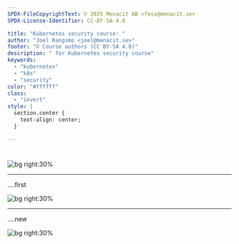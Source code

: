 ```yaml
---
SPDX-FileCopyrightText: © 2025 Menacit AB <foss@menacit.se>
SPDX-License-Identifier: CC-BY-SA-4.0

title: "Kubernetes security course: "
author: "Joel Rangsmo <joel@menacit.se>"
footer: "© Course authors (CC BY-SA 4.0)"
description: " for Kubernetes security course"
keywords:
  - "kubernetes"
  - "k8s"
  - "security"
color: "#ffffff"
class:
  - "invert"
style: |
  section.center {
    text-align: center;
  }

---
```

<!-- _footer: "%ATTRIBUTION_PREFIX% " -->
# 
### 

![bg right:30%](images/.jpg)

<!--
-->

---
<!-- _footer: "%ATTRIBUTION_PREFIX% " -->
....first

![bg right:30%](images/.jpg)

<!--
-->

---
<!-- _footer: "%ATTRIBUTION_PREFIX% " -->
....new

![bg right:30%](images/.jpg)

<!--
-->
